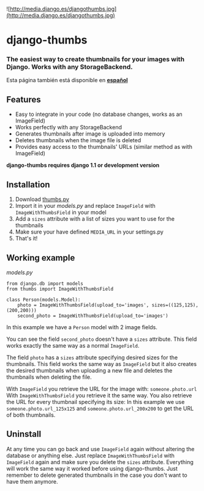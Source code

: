 ![http://media.django.es/djangothumbs.jpg](http://media.django.es/djangothumbs.jpg)
# django-thumbs #

### The easiest way to create thumbnails for your images with Django. Works with any StorageBackend. ###

Esta página también está disponible en **[español](http://code.google.com/p/django-thumbs/wiki/Spanish)**

## Features ##
  * Easy to integrate in your code (no database changes, works as an ImageField)
  * Works perfectly with any StorageBackend
  * Generates thumbnails after image is uploaded into memory
  * Deletes thumbnails when the image file is deleted
  * Provides easy access to the thumbnails' URLs (similar method as with ImageField)

**django-thumbs requires django 1.1 or development version**

## Installation ##
  1. Download [thumbs.py](http://django-thumbs.googlecode.com/files/thumbs.py)
  1. Import it in your _models.py_ and replace `ImageField` with `ImageWithThumbsField` in your model
  1. Add a `sizes` attribute with a list of sizes you want to use for the thumbnails
  1. Make sure your have defined `MEDIA_URL` in your settings.py
  1. That's it!

## Working example ##
_models.py_
```
from django.db import models
from thumbs import ImageWithThumbsField

class Person(models.Model):
    photo = ImageWithThumbsField(upload_to='images', sizes=((125,125),(200,200)))
    second_photo = ImageWithThumbsField(upload_to='images')
```

In this example we have a `Person` model with 2 image fields.

You can see the field `second_photo` doesn't have a `sizes` attribute. This field works exactly the same way as a normal `ImageField`.

The field `photo` has a `sizes` attribute specifying desired sizes for the thumbnails. This field works the same way as `ImageField` but it also creates the desired thumbnails when uploading a new file and deletes the thumbnails when deleting the file.

With `ImageField` you retrieve the URL for the image with: `someone.photo.url`
With `ImageWithThumbsField` you retrieve it the same way. You also retrieve the URL for every thumbnail specifying its size: In this example we use `someone.photo.url_125x125` and `someone.photo.url_200x200` to get the URL of both thumbnails.

## Uninstall ##
At any time you can go back and use `ImageField` again without altering the database or anything else. Just replace `ImageWithThumbsField` with `ImageField` again and make sure you delete the `sizes` attribute. Everything will work the same way it worked before using django-thumbs. Just remember to delete generated thumbnails in the case you don't want to have them anymore.